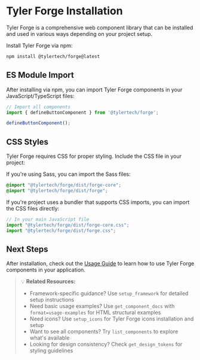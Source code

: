 # Tyler Forge Installation

Tyler Forge is a comprehensive web component library that can be installed and used in various ways depending on your project setup.

Install Tyler Forge via npm:

```bash
npm install @tylertech/forge@latest
```

## ES Module Import

After installing via npm, you can import Tyler Forge components in your JavaScript/TypeScript files:

```javascript
// Import all components
import { defineButtonComponent } from '@tylertech/forge';

defineButtonComponent();
```

## CSS Styles

Tyler Forge requires CSS for proper styling. Include the CSS file in your project:

If you're using Sass, you can import the Sass files:

```scss
@import "@tylertech/forge/dist/forge-core";
@import "@tylertech/forge/dist/forge";
```

If you're project uses a bundler that supports CSS imports, you can import the CSS files directly:

```javascript
// In your main JavaScript file
import "@tylertech/forge/dist/forge-core.css";
import "@tylertech/forge/dist/forge.css";
```

## Next Steps

After installation, check out the [Usage Guide](forge://usage) to learn how to use Tyler Forge components in your application.

> 💡 **Related Resources:**
> - Framework-specific guidance? Use `setup_framework` for detailed setup instructions
> - Need basic usage examples? Use `get_component_docs` with `format=usage-examples` for HTML structural examples
> - Need icons? Use `setup_icons` for Tyler Forge icons installation and setup
> - Want to see all components? Try `list_components` to explore what's available
> - Looking for design consistency? Check `get_design_tokens` for styling guidelines